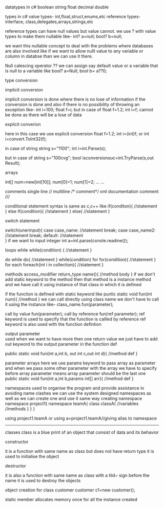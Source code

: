 datatypes in c#
boolean
string
float
decimal
double

types in c#
value types- int,float,struct,enums,etc
reference types- interface, class,delegates,arrays,strings,etc

reference types can have null values but value cannot.
we use ? with value types to make them nullable
like-
int? a=null;
bool? b=null;

we want this nullable concept to deal with the problems where databases are also involved
like
if we want to allow nulll value to any variable or column in databse than we can use it there.

Null calescing operator
??
we can assign say default value or a variable that is null to a variable like
bool? a=Null;
bool b= a??0;

type conversion

implicit conversion

implicit conversion is done where there is no lose of information if the conversion is done
and also if there is no possibility of throwing an exception
like-
int i=100;
float f=i;
but in case of
float f=1.2;
int i=f;
cannot be done as there will be a lose of data

explicit converion

here in this case we use explicit conversion
float f=1.2;
int i=(int)f;
or 
int i=convert.ToInt32(f);

in case of string
string s="1100";
int i=int.Parse(s);

but in case of
string s="100cvg";
bool isconversionsuc=int.TryParse(s,out Result);

arrays

int[] num=new[int[10]];
num[0]=1;
num[1]=2;
...
...

comments
single line //
multiline /* comment*/
xml documentation comment ///

conditional statement syntax is same as c,c++
like
if(conditon){
    //statement
}
else if(condition){
    //statement
}
else{
    //statement
}

switch statement

switch(unerinput){
    case case_name:
     //statement
      break;
    case case_name2:
      //statement
      break;
    default:
     //statement  
}
 if we want to input integer
 int a=int.parse(conole.readine());

loops
while
while(condition)
{
    //statement
}

do while
do{
    //statement 
}
while(condition)
for
for(condition){
    //statement
}
for each
foreach(int i in collection){
    //statement
}

methods
 access_modifier return_type name(){
    //method body
 } 
 if we don't add static keyword to the method then that method is a instance 
 method and we have call it using instance of that class in which it is defined

 if the function is defined with static keyword like
 punlic static void fun(int num){
    //method
 }
 we can call directly using class name we don't have to call it using the instance 
like-
class_name.fun(parameter);


call by value
fun(parameter);
call by reference
fun(ref parameter);
ref keyword is used to specify that the function is callled by reference
ref keyword is also used with the function defintion

output parameter  
used
when we want to have more then one return value 
 we just have to add out keyword to the output parameter in the function def

 public static void fun(int a,int b, out int c,out int d){
    //method def
 }

parameter arrays
here we use params keyword to pass array as parameter
and when we pass some other parameter with the array we have to specify before array
parameter means array parameter should be the last one
public static void fun(int a,int b,params int[] arr){
   //method def 
}

namespaces 
used to organise the program
and provide assistance in avoiding name clashes
we can use the system designed namespaces as well as we can create one and use it same way
creating namespace
namespace project1{
    namespace teamA{
        class classA{
            //variables
            //methods
        }
    }
}

using project1.teamA
or
using a=project1.teamA//giving alias to namespace

----------------------------------

classes
class is a blue print of an object that 
consist of data and its behavior

constructor

it is a function with same name as class
but does not have return type 
it is used to initialise the object

destructor

it is also a function with same 
name as class with a tild~ sign before the name
it is used to destroy the objects

object creation for class customer
customer c1=new customer();

static member allocates memory once for all the instance created








